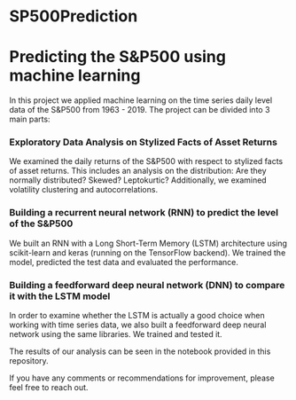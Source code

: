 # SP500Prediction
# Predicting the S&P500 using machine learning
In this project we applied machine learning on the time series daily level data of the S&P500 from 1963 - 2019. 
The project can be divided into 3 main parts: 
### Exploratory Data Analysis on Stylized Facts of Asset Returns
We examined the daily returns of the S&P500 with respect to stylized facts of asset returns. This includes an analysis on the distribution: Are they normally distributed? Skewed? Leptokurtic? Additionally, we examined volatility clustering and autocorrelations. 

### Building a recurrent neural network (RNN) to predict the level of the S&P500
We built an RNN with a Long Short-Term Memory (LSTM) architecture using scikit-learn and keras (running on the TensorFlow backend). We trained the model, predicted the test data and evaluated the performance. 

### Building a feedforward deep neural network (DNN) to compare it with the LSTM model
In order to examine whether the LSTM is actually a good choice when working with time series data, we also built a feedforward deep neural network using the same libraries. We trained and tested it.

The results of our analysis can be seen in the notebook provided in this repository. 

If you have any comments or recommendations for improvement, please feel free to reach out. 


